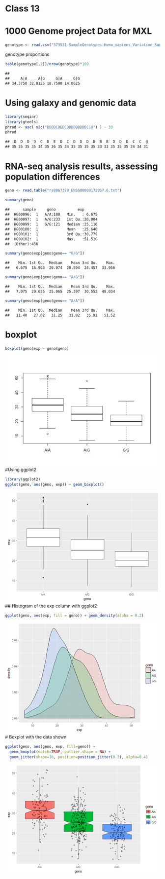 Class 13
================

1000 Genome project Data for MXL
================================

``` r
genotype <- read.csv("373531-SampleGenotypes-Homo_sapiens_Variation_Sample_rs8067378.csv")
```

genotype proportions

``` r
table(genotype[,2])/nrow(genotype)*100
```

    ## 
    ##     A|A     A|G     G|A     G|G 
    ## 34.3750 32.8125 18.7500 14.0625

Using galaxy and genomic data
=============================

``` r
library(seqinr)
library(gtools)
phred <- asc( s2c("DDDDCDEDCDDDDBBDDDCC@") ) - 33 
phred
```

    ##  D  D  D  D  C  D  E  D  C  D  D  D  D  B  B  D  D  D  C  C  @ 
    ## 35 35 35 35 34 35 36 35 34 35 35 35 35 33 33 35 35 35 34 34 31

RNA-seq analysis results, assessing population differences
==========================================================

``` r
geno <- read.table("rs8067378_ENSG00000172057.6.txt")
```

``` r
summary(geno)
```

    ##      sample     geno          exp        
    ##  HG00096:  1   A/A:108   Min.   : 6.675  
    ##  HG00097:  1   A/G:233   1st Qu.:20.004  
    ##  HG00099:  1   G/G:121   Median :25.116  
    ##  HG00100:  1             Mean   :25.640  
    ##  HG00101:  1             3rd Qu.:30.779  
    ##  HG00102:  1             Max.   :51.518  
    ##  (Other):456

``` r
summary(geno$exp[geno$geno== "G/G"])
```

    ##    Min. 1st Qu.  Median    Mean 3rd Qu.    Max. 
    ##   6.675  16.903  20.074  20.594  24.457  33.956

``` r
summary(geno$exp[geno$geno== "A/G"])
```

    ##    Min. 1st Qu.  Median    Mean 3rd Qu.    Max. 
    ##   7.075  20.626  25.065  25.397  30.552  48.034

``` r
summary(geno$exp[geno$geno== "A/A"])
```

    ##    Min. 1st Qu.  Median    Mean 3rd Qu.    Max. 
    ##   11.40   27.02   31.25   31.82   35.92   51.52

boxplot
=======

``` r
boxplot(geno$exp ~ geno$geno)
```

![](BGGN_213_class13_files/figure-markdown_github/unnamed-chunk-7-1.png) \#Using ggplot2

``` r
library(ggplot2)
ggplot(geno, aes(geno, exp)) + geom_boxplot()
```

![](BGGN_213_class13_files/figure-markdown_github/unnamed-chunk-8-1.png) \#\# Histogram of the exp column with ggplot2

``` r
ggplot(geno, aes(exp, fill = geno)) + geom_density(alpha = 0.2)
```

![](BGGN_213_class13_files/figure-markdown_github/unnamed-chunk-9-1.png) \# Boxplot with the data shown

``` r
ggplot(geno, aes(geno, exp, fill=geno)) + 
  geom_boxplot(notch=TRUE, outlier.shape = NA) + 
  geom_jitter(shape=16, position=position_jitter(0.2), alpha=0.4)
```

![](BGGN_213_class13_files/figure-markdown_github/unnamed-chunk-10-1.png)
